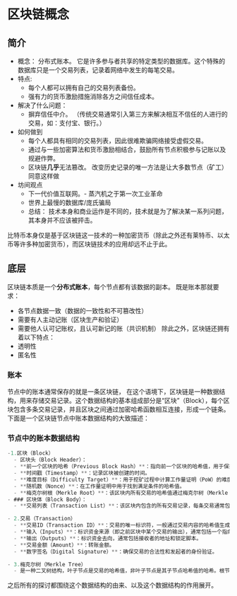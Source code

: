 # 区块链概念

<!--
::: tip 最小必要知识
任何一项技能、一个领域，都有一些少量但必要的知识点，只要学会了它们，就可以开始使用那项技能。
::: -->

## 简介

<!-- 一串包含交易信息的**数据块**，按照时间顺序有序连接组成的**链表结构**。

继中本聪的创世区块后，矿工根据区块链底层设计的算法，不断地通过计算、验证、存储等过程，不断地产生新的区块，并将其加入到区块链中。

链条的每个区块都包含了上一个区块的哈希值，由此形成一条链条。 -->

- 概念： 分布式账本。 它是许多参与者共享的特定类型的数据库。这个特殊的数据库只是一个交易列表，记录着网络中发生的每笔交易。
- 特点:
  - 每个人都可以拥有自己的交易列表备份。
  - 强有力的货币激励措施消除各方之间信任成本。
- 解决了什么问题：
  - 摒弃信任中介。 （传统交易通常引入第三方来解决相互不信任的人进行的交易，如：支付宝、银行。）
- 如何做到
  - 每个人都具有相同的交易列表，因此很难欺骗网络接受虚假交易。
  - 通过与一些加密算法和货币激励相结合，鼓励所有节点积极参与记账以及规避作弊。
  - 区块链**几乎**无法篡改。 改变历史记录的唯一方法是让大多数节点（矿工）同意这样做
- 坊间观点
  - 下一代价值互联网。- 蒸汽机之于第一次工业革命
  - 世界上最慢的数据库/庞氏骗局
  - 总结： 技术本身和商业运作是不同的，技术就是为了解决某一系列问题，其本身并不应该被抨击。

比特币本身仅是基于区块链这一技术的一种加密货币（除此之外还有莱特币、以太币等许多种加密货币），而区块链技术的应用却远不止于此。

## 底层

区块链本质是一个**分布式账本**，每个节点都有该数据的副本。 既是账本那就要求：

- 各节点数据一致（数据的一致性和不可篡改性）
- 需要有人主动记账（区块生产和验证）
- 需要他人认可记账权，且认可新记的账（共识机制）
  除此之外，区块链还拥有着以下特点：
- 透明性
- 匿名性

### 账本

节点中的账本通常保存的就是一条区块链， 在这个语境下，区块链是一种数据结构，用来存储交易记录。这个数据结构的基本组成部分是“区块”（Block），每个区块包含多条交易记录，并且区块之间通过加密哈希函数相互连接，形成一个链条。下面是一个区块链节点中账本数据结构的大致描述：

### 节点中的账本数据结构

```js
-1.区块（Block）
  - 区块头（Block Header）：
  - **前一个区块的哈希（Previous Block Hash）**：指向前一个区块的哈希值，用于保持区块链的连续性。
  - **时间戳（Timestamp）**：记录区块被创建的时间。
  - **难度目标（Difficulty Target）**：用于挖矿过程中计算工作量证明（PoW）的难度。
  - **随机数（Nonce）**：在工作量证明中用于找到满足条件的哈希值。
  - **梅克尔树根（Merkle Root）**：该区块内所有交易的哈希值通过梅克尔树（Merkle Tree）计算得到的根哈希值，确保交易数据的完整性和一致性。
- ### 区块体（Block Body）：
  - **交易列表（Transaction List）**：该区块内包含的所有交易记录，每条交易通常包含输入、输出以及相关的签名等数据。

- 2.交易（Transaction）
  - **交易ID（Transaction ID）**：交易的唯一标识符，一般通过交易内容的哈希值生成。
  - **输入（Inputs）**：标识资金来源（即之前区块中某个交易的输出），通常包括一个指向之前交易的引用和解锁脚本。
  - **输出（Outputs）**：标识资金去向，通常包括接收者的地址和锁定脚本。
  - **交易金额（Amount）**：转账金额。
  - **数字签名（Digital Signature）**：确保交易的合法性和发起者的身份验证。

- 3.梅克尔树（Merkle Tree）
  - 是一种二叉树结构，叶子节点是交易的哈希值，非叶子节点是其子节点哈希值的哈希。根节点称为“梅克尔根”，用于快速校验区块中交易数据的完整性。
```

之后所有的探讨都围绕这个数据结构的由来、以及这个数据结构的作用展开。
